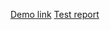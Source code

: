 [Demo link](https://<your_account>.github.io/<repo_name>/)
[Test report](https://<your_account>.github.io/<repo_name>/report/html_report/)
